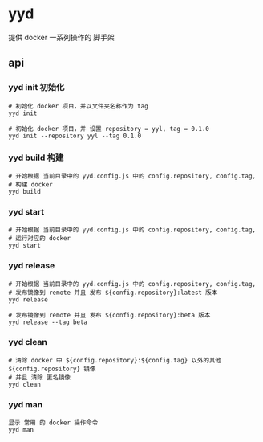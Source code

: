 # yyd
提供 docker 一系列操作的 脚手架

## api

### yyd init 初始化

```
# 初始化 docker 项目，并以文件夹名称作为 tag
yyd init

# 初始化 docker 项目，并 设置 repository = yyl, tag = 0.1.0
yyd init --repository yyl --tag 0.1.0
```

### yyd build 构建

```
# 开始根据 当前目录中的 yyd.config.js 中的 config.repository, config.tag,
# 构建 docker
yyd build
```

### yyd start

```
# 开始根据 当前目录中的 yyd.config.js 中的 config.repository, config.tag,
# 运行对应的 docker
yyd start
```

### yyd release

```
# 开始根据 当前目录中的 yyd.config.js 中的 config.repository, config.tag,
# 发布镜像到 remote 并且 发布 ${config.repository}:latest 版本
yyd release

# 发布镜像到 remote 并且 发布 ${config.repository}:beta 版本
yyd release --tag beta
```

### yyd clean
```
# 清除 docker 中 ${config.repository}:${config.tag} 以外的其他 ${config.repository} 镜像
# 并且 清除 匿名镜像
yyd clean
```

### yyd man
```
显示 常用 的 docker 操作命令
yyd man
```
